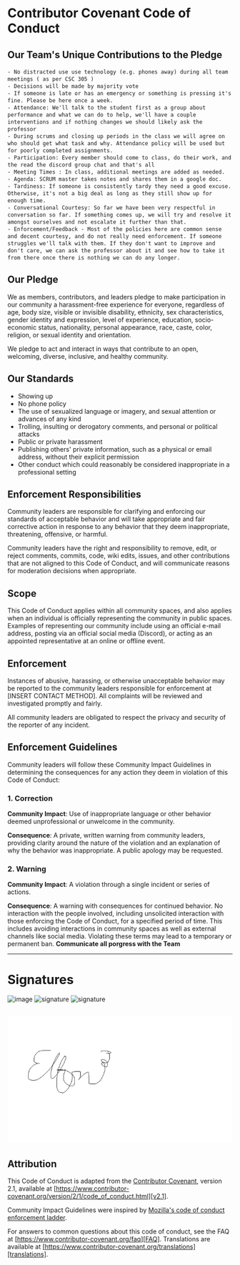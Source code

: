 # Contributor Covenant Code of Conduct



## Our Team's Unique Contributions to the Pledge
    - No distracted use use technology (e.g. phones away) during all team meetings ( as per CSC 305 )
    - Decisions will be made by majority vote 
    - If someone is late or has an emergency or something is pressing it's fine. Please be here once a week.
    - Attendance: We'll talk to the student first as a group about performance and what we can do to help, we'll have a couple interventions and if nothing changes we should likely ask the professor 
    - During scrums and closing up periods in the class we will agree on who should get what task and why. Attendance policy will be used but for poorly completed assignments. 
    - Participation: Every member should come to class, do their work, and the read the discord group chat and that's all
    - Meeting Times : In class, additional meetings are added as needed.
    - Agenda: SCRUM master takes notes and shares them in a google doc.
    - Tardiness: If someone is consistently tardy they need a good excuse. Otherwise, it's not a big deal as long as they still show up for enough time.
    - Conversational Courtesy: So far we have been very respectful in conversation so far. If something comes up, we will try and resolve it amongst ourselves and not escalate it further than that.
    - Enforcement/Feedback - Most of the policies here are common sense and decent courtesy, and do not really need enforcement. If someone struggles we'll talk with them. If they don't want to improve and don't care, we can ask the professor about it and see how to take it from there once there is nothing we can do any longer. 

## Our Pledge

We as members, contributors, and leaders pledge to make participation in our community a harassment-free experience for everyone, regardless of age, body size, visible or invisible disability, ethnicity, sex characteristics, gender identity and expression, level of experience, education, socio-economic status, nationality, personal appearance, race, caste, color, religion, or sexual identity and orientation.

We pledge to act and interact in ways that contribute to an open, welcoming, diverse, inclusive, and healthy community.

## Our Standards
* Showing up 
* No phone policy
* The use of sexualized language or imagery, and sexual attention or advances of any kind
* Trolling, insulting or derogatory comments, and personal or political attacks
* Public or private harassment
* Publishing others' private information, such as a physical or email address, without their explicit permission
* Other conduct which could reasonably be considered inappropriate in a professional setting




## Enforcement Responsibilities

Community leaders are responsible for clarifying and enforcing our standards of acceptable behavior and will take appropriate and fair corrective action in response to any behavior that they deem inappropriate, threatening, offensive, or harmful.

Community leaders have the right and responsibility to remove, edit, or reject comments, commits, code, wiki edits, issues, and other contributions that are not aligned to this Code of Conduct, and will communicate reasons for moderation decisions when appropriate.

## Scope

This Code of Conduct applies within all community spaces, and also applies when an individual is officially representing the community in public spaces. Examples of representing our community include using an official e-mail address, posting via an official social media (Discord), or acting as an appointed representative at an online or offline event.

## Enforcement

Instances of abusive, harassing, or otherwise unacceptable behavior may be reported to the community leaders responsible for enforcement at [INSERT CONTACT METHOD]. All complaints will be reviewed and investigated promptly and fairly.

All community leaders are obligated to respect the privacy and security of the reporter of any incident.

## Enforcement Guidelines

Community leaders will follow these Community Impact Guidelines in determining the consequences for any action they deem in violation of this Code of Conduct:

### 1. Correction

**Community Impact**: Use of inappropriate language or other behavior deemed unprofessional or unwelcome in the community.

**Consequence**: A private, written warning from community leaders, providing clarity around the nature of the violation and an explanation of why the behavior was inappropriate. A public apology may be requested.

### 2. Warning

**Community Impact**: A violation through a single incident or series of actions.

**Consequence**: A warning with consequences for continued behavior. No interaction with the people involved, including unsolicited interaction with those enforcing the Code of Conduct, for a specified period of time. This includes avoiding interactions in community spaces as well as external channels like social media. Violating these terms may lead to a temporary or permanent ban.
**Communicate all porgress with the Team**

---

# Signatures 

<img width="637" height="189" alt="image" src="https://github.com/user-attachments/assets/d8a5a95e-8463-4496-85da-1851bff48c9f" />
<img width="534" height="152" alt="signature" src="https://github.com/user-attachments/assets/24be19b5-7512-454c-8ec5-896f67e8abcb" />
<img width="582" height="180" alt="signature" src="https://drive.google.com/file/d/1hITMuTOpHcxQm7pfnq5nM8WBRFguK4Bp/view?usp=sharing" />

![CSC 305](images/csc305.png)
---

## Attribution

This Code of Conduct is adapted from the [Contributor Covenant][homepage], version 2.1, available at [https://www.contributor-covenant.org/version/2/1/code_of_conduct.html][v2.1].

Community Impact Guidelines were inspired by [Mozilla's code of conduct enforcement ladder][Mozilla CoC].

For answers to common questions about this code of conduct, see the FAQ at [https://www.contributor-covenant.org/faq][FAQ]. Translations are available at [https://www.contributor-covenant.org/translations][translations].

[homepage]: https://www.contributor-covenant.org
[v2.1]: https://www.contributor-covenant.org/version/2/1/code_of_conduct.html
[Mozilla CoC]: https://github.com/mozilla/diversity
[FAQ]: https://www.contributor-covenant.org/faq
[translations]: https://www.contributor-covenant.org/translations

